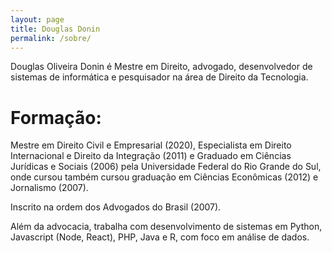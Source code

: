 ```yaml
---
layout: page
title: Douglas Donin
permalink: /sobre/
---
```


Douglas Oliveira Donin é Mestre em Direito, advogado, desenvolvedor de sistemas de informática e pesquisador na área de Direito da Tecnologia.

# Formação: 

Mestre em Direito Civil e Empresarial (2020), Especialista em Direito Internacional e Direito da Integração (2011) e Graduado em Ciências Jurídicas e Sociais (2006) pela Universidade Federal do Rio Grande do Sul, onde cursou também cursou graduação em Ciências Econômicas (2012) e Jornalismo (2007). 

Inscrito na ordem dos Advogados do Brasil (2007). 

Além da advocacia, trabalha com desenvolvimento de sistemas em Python, Javascript (Node, React), PHP, Java e R, com foco em análise de dados.
